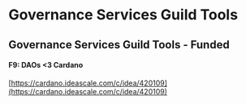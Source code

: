 # Governance Services Guild Tools

## Governance Services Guild Tools - Funded

#### F9: DAOs <3 Cardano

[https://cardano.ideascale.com/c/idea/420109](https://cardano.ideascale.com/c/idea/420109)

